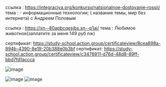 ссылка : https://integraciya.org/konkursy/natsionalnoe-dostoyanie-rossii/ тема : - информационные технологии; ( название темы, мир без интернета) с Андреем Поповым

ссылка : https://xn--80apbcqesjbs.xn--p1ai/ тема : Любимое животное(заплатите за меня 149 руб пж)

сертификат: https://study-school.action.group/certificateview/8cea898a-894b-4390-8e19-20b388e0b3bf
сертификат: https://study-school.action.group/certificateview/c3476911-d76d-48d8-89ff-bbd7fd1accca



![image](https://github.com/itkek33/6semestr/assets/113089505/3de8ede2-b581-49a5-bcbb-aae34acf86e9)

![image](https://github.com/itkek33/6semestr/assets/113089505/6f63bed3-dacb-4cab-804d-bf11ceddeeb9)
![image](https://github.com/itkek33/6semestr/assets/113089505/7470689b-12ba-4652-b751-45f678bfe545)
